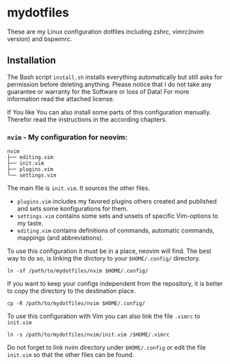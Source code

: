 # mydotfiles

These are my Linux configuration dotfiles including zshrc, vimrc(nvim version) and bspwmrc.

## Installation

The Bash script `install.sh` installs everything automatically but still asks for permission before deleting anything.
Please notice that I do not take any guarantee or warranty for the Software or loss of Data!
For more information read the attached license.

If You like You can also install some parts of this configuration manually.
Therefor read the instructions in the according chapters.
  

### `nvim` -  My configuration for neovim:

```
nvim
├── editing.vim
├── init.vim
├── plugins.vim
└── settings.vim
```

The main file is `init.vim`.
It sources the other files.
* `plugins.vim` includes my favored plugins others created and published and sets some konfigurations for them.
* `settings.vim` contains some sets and unsets of specific Vim-options to my taste.
* `editing.vim` contains definitions of commands, automatic commands, mappings (and abbreviations).

To use this configuration it must be in a place, neovim will find.
The best way to do so, is linking the dirctory to your `$HOME/.config/` directory.
```
ln -sf /path/to/mydotfiles/nvim $HOME/.config/
```
If you want to keep your configs independent from the repository, it is better to copy the directory to the destination place.
```
cp -R /path/to/mydotfiles/nvim $HOME/.config/
```

To use this configuration with Vim you can also link the file `.vimrc` to `init.vim`
```
ln -s /path/to/mydotfiles/nvim/init.vim /$HOME/.vimrc
```
Do not forget to link nvim directory under `$HOME/.config` or edit the file `init.vim` so that the other files can be found.
